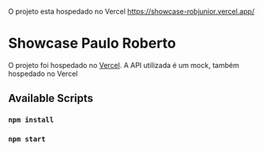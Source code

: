 O projeto esta hospedado no Vercel
https://showcase-robjunior.vercel.app/

# Showcase Paulo Roberto

O projeto foi hospedado no [Vercel](https://showcase-robjunior.vercel.app/).
A API utilizada é um mock, também hospedado no Vercel

## Available Scripts
### `npm install`
### `npm start`
